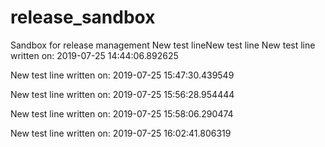 # release_sandbox
Sandbox for release management
New test lineNew test line
New test line written on: 2019-07-25 14:44:06.892625

New test line written on: 2019-07-25 15:47:30.439549

New test line written on: 2019-07-25 15:56:28.954444

New test line written on: 2019-07-25 15:58:06.290474

New test line written on: 2019-07-25 16:02:41.806319
